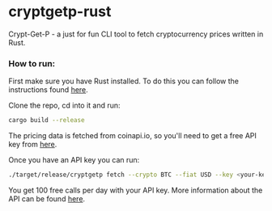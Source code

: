 # cryptgetp-rust
Crypt-Get-P - a just for fun CLI tool to fetch cryptocurrency prices written in Rust.

### How to run:

First make sure you have Rust installed. To do this you can follow the instructions found [here](https://www.rust-lang.org/tools/install).

Clone the repo, cd into it and run:

```bash
cargo build --release
```

The pricing data is fetched from coinapi.io, so you'll need to get a free API key from [here](https://www.coinapi.io/pricing?apikey).

Once you have an API key you can run:

```bash
./target/release/cryptgetp fetch --crypto BTC --fiat USD --key <your-key-here>
```

You get 100 free calls per day with your API key. More information about the API can be found [here](https://www.coinapi.io).

